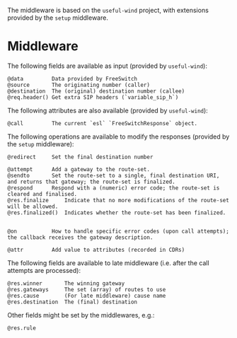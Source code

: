 The middleware is based on the `useful-wind` project, with extensions provided by the `setup` middleware.

Middleware
==========

The following fields are available as input (provided by `useful-wind`):

    @data         Data provided by FreeSwitch
    @source       The originating number (caller)
    @destination  The (original) destination number (callee)
    @req.header() Get extra SIP headers (`variable_sip_h`)

The following attributes are also available (provided by `useful-wind`):

    @call         The current `esl` `FreeSwitchResponse` object.

The following operations are available to modify the responses (provided by the `setup` middleware):

    @redirect     Set the final destination number

    @attempt      Add a gateway to the route-set.
    @sendto       Set the route-set to a single, final destination URI, and returns that gateway; the route-set is finalized.
    @respond      Respond with a (numeric) error code; the route-set is cleared and finalised.
    @res.finalize     Indicate that no more modifications of the route-set will be allowed.
    @res.finalized()  Indicates whether the route-set has been finalized.


    @on           How to handle specific error codes (upon call attempts); the callback receives the gateway description.

    @attr         Add value to attributes (recorded in CDRs)

The following fields are available to late middleware (i.e. after the call attempts are processed):

    @res.winner       The winning gateway
    @res.gateways     The set (array) of routes to use
    @res.cause        (For late middleware) cause name
    @res.destination  The (final) destination

Other fields might be set by the middlewares, e.g.:

    @res.rule
